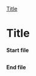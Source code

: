 [to solve]:https://vimgolf.com

[Title][to solve]

# Title

**Start file**
```

```

**End file**
```

```

